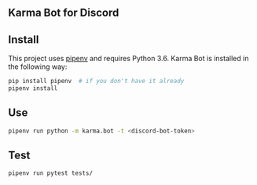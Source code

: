 ## Karma Bot for Discord

## Install

This project uses [pipenv](https://pipenv.readthedocs.io/en/latest/) and requires Python 3.6. Karma Bot is installed in the following way:

```bash
pip install pipenv  # if you don't have it already
pipenv install
```

## Use

```bash
pipenv run python -m karma.bot -t <discord-bot-token>
```

## Test

```bash
pipenv run pytest tests/
```
